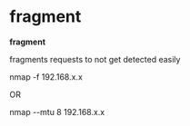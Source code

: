    

# fragment

  

**fragment**

fragments requests to not get detected easily

nmap -f 192.168.x.x

OR

nmap --mtu 8 192.168.x.x